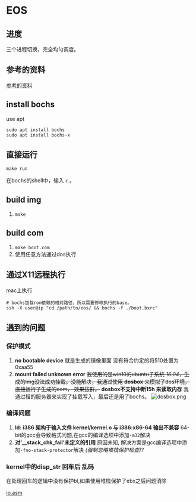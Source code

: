 # EOS

## 进度

三个进程切换，完全均匀调度。

## 参考的资料

[参考的资料](./doc/guidebook.md)

## install bochs

use apt

```shell
sudo apt install bochs
sudo apt install bochs-x
```

## 直接运行

```shell
make run
```

在bochs的shell中，输入 `c` 。

## build img

1. `make`

## build com

1. ```make boot.com```
1. 使用任意方法通过dos执行

## 通过X11远程执行

mac上执行

```shell
# bochs加载rom依赖的相对路径，所以需要修改执行的base。
ssh -X user@ip "cd /path/to/eos/ && bochs -f ./boot.bxrc"
```

## 遇到的问题

### 保护模式

1. **no bootable device** 就是生成的镜像里面 没有符合约定的将510处置为0xaa55
1. **mount failed unknown error** <del>我使用的是win10的ubuntu子系统 *16.04*，生成的img没法成功挂载。没能解决，我通过使用 **dosbox** 来模拟了dos环境，直接运行了生成的com， 效果拔群。</del> **dosbox不支持中断15h 来读取内存** 我通过租的服务器来实现了挂载写入，最后还是用了bochs。
![dosbox.png](./doc/images/dosbox.png)

### 编译问题

1. **ld: i386 架构于输入文件 kernel/kernel.o 与 i386:x86-64 输出不兼容** 64-bit的gcc会导致格式问题,在gcc的编译选项中添加```-m32```解决
1. **对‘__stack_chk_fail’未定义的引用** 原因未知, 解决方案是gcc编译选项中添加```-fno-stack-protector```解决 _(强制忽略堆栈保护检查)?_

### kernel中的disp_str 回车后 乱码

在处理回车的逻辑中没有保护bl,如果使用堆栈保护了ebx之后问题消除

[io.asm](./lib/io.asm)
